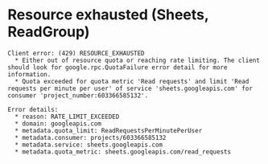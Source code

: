 # Resource exhausted (Sheets, ReadGroup)

    Client error: (429) RESOURCE_EXHAUSTED
      * Either out of resource quota or reaching rate limiting. The client should look for google.rpc.QuotaFailure error detail for more information.
      * Quota exceeded for quota metric 'Read requests' and limit 'Read requests per minute per user' of service 'sheets.googleapis.com' for consumer 'project_number:603366585132'.
    
    Error details:
      * reason: RATE_LIMIT_EXCEEDED
      * domain: googleapis.com
      * metadata.quota_limit: ReadRequestsPerMinutePerUser
      * metadata.consumer: projects/603366585132
      * metadata.service: sheets.googleapis.com
      * metadata.quota_metric: sheets.googleapis.com/read_requests

